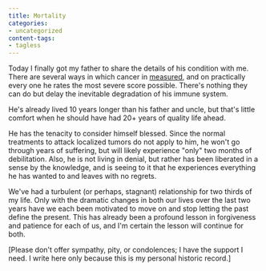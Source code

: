 ```yaml
---
title: Mortality
categories:
- uncategorized
content-tags:
- tagless
---
```


Today I finally got my father to share the details of his condition with me.  There are several ways in which cancer in [measured][1], and on practically every one he rates the most severe score possible.  There's nothing they can do but delay the inevitable degradation of his immune system.

   [1]: http://www.prostatedisease.org/cancer/diagnosis.asp

He's already lived 10 years longer than his father and uncle, but that's little comfort when he should have had 20+ years of quality life ahead.

He has the tenacity to consider himself blessed.  Since the normal treatments to attack localized tumors do not apply to him, he won't go through years of suffering, but will likely experience "only" two months of debilitation.  Also, he is not living in denial, but rather has been liberated in a sense by the knowledge, and is seeing to it that he experiences everything he has wanted to and leaves with no regrets.

We've had a turbulent (or perhaps, stagnant) relationship for two thirds of my life.  Only with the dramatic changes in both our lives over the last two years have we each been motivated to move on and stop letting the past define the present.  This has already been a profound lesson in forgiveness and patience for each of us, and I'm certain the lesson will continue for both.

[Please don't offer sympathy, pity, or condolences; I have the support I need.  I write here only because this is my personal historic record.]
